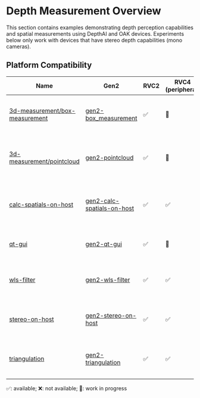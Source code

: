 # Depth Measurement Overview

This section contains examples demonstrating depth perception capabilities and spatial measurements using DepthAI and OAK devices. Experiments below only work with devices that have stereo depth capabilities (mono cameras).

## Platform Compatibility

| Name | Gen2 | RVC2 | RVC4 (peripheral) | RVC4 (standalone) | Notes |
|------|------|------|-------------------|-------------------|-------|
| [3d-measurement/box-measurement](3d-measurement/box-measurement/) | [gen2-box_measurement](https://github.com/luxonis/depthai-experiments/tree/master/gen2-box_measurement) | ✅ | 🚧 | 🚧 | Example measuring box dimensions using depth information |
| [3d-measurement/pointcloud](3d-measurement/pointcloud/) | [gen2-pointcloud](https://github.com/luxonis/depthai-experiments/tree/master/gen2-pointcloud) | ✅ | 🚧 | 🚧 | Demonstration of 3D point cloud generation from depth data |
| [calc-spatials-on-host](calc-spatials-on-host/) | [gen2-calc-spatials-on-host](https://github.com/luxonis/depthai-experiments/tree/master/gen2-calc-spatials-on-host) | ✅ | ✅ | 🚧 | Example showing spatial calculations performed on host |
| [qt-gui](qt-gui/) | [gen2-qt-gui](https://github.com/luxonis/depthai-experiments/tree/master/gen2-qt-gui) | ✅ | 🚧 | 🚧 | Qt-based GUI for depth visualization and analysis |
| [wls-filter](wls-filter/) | [gen2-wls-filter](https://github.com/luxonis/depthai-experiments/tree/master/gen2-wls-filter) | ✅ | ✅ | 🚧 | Implementation of Weighted Least Squares filter for depth refinement |
| [stereo-on-host](stereo-on-host/) | [gen2-stereo-on-host](https://github.com/luxonis/depthai-experiments/tree/master/gen2-stereo-on-host) | ✅ | ✅ | 🚧 | Example performing stereo depth calculations on host |
| [triangulation](triangulation/) | [gen2-triangulation](https://github.com/luxonis/depthai-experiments/tree/master/gen2-triangulation) | ✅ | ✅ | 🚧 | Demonstration of 3D position calculation using triangulation |

✅: available; ❌: not available; 🚧: work in progress